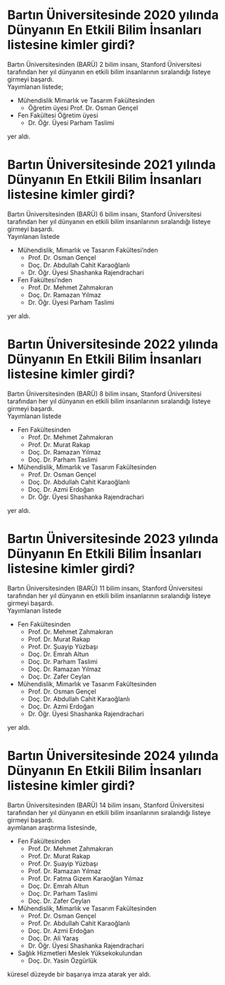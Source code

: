 # Bartın Üniversitesinde 2020 yılında Dünyanın En Etkili Bilim İnsanları listesine kimler girdi?
Bartın Üniversitesinden (BARÜ) 2 bilim insanı, Stanford Üniversitesi tarafından her yıl dünyanın en etkili bilim insanlarının sıralandığı listeye girmeyi başardı.  
Yayımlanan listede;
- Mühendislik Mimarlık ve Tasarım Fakültesinden
  - Öğretim üyesi Prof. Dr. Osman Gençel
- Fen Fakültesi Öğretim üyesi
  - Dr. Öğr. Üyesi Parham Taslimi

yer aldı.
# Bartın Üniversitesinde 2021 yılında Dünyanın En Etkili Bilim İnsanları listesine kimler girdi?
Bartın Üniversitesinden (BARÜ) 6 bilim insanı, Stanford Üniversitesi tarafından her yıl dünyanın en etkili bilim insanlarının sıralandığı listeye girmeyi başardı.  
Yayınlanan listede 
- Mühendislik, Mimarlık ve Tasarım Fakültesi’nden 
  - Prof. Dr. Osman Gençel
  - Doç. Dr. Abdullah Cahit Karaoğlanlı
  - Dr. Öğr. Üyesi Shashanka Rajendrachari
- Fen Fakültesi’nden
  - Prof. Dr. Mehmet Zahmakıran
  - Doç. Dr. Ramazan Yılmaz
  - Dr. Öğr. Üyesi Parham Taslimi
  
yer aldı.
# Bartın Üniversitesinde 2022 yılında Dünyanın En Etkili Bilim İnsanları listesine kimler girdi?
Bartın Üniversitesinden (BARÜ) 8 bilim insanı, Stanford Üniversitesi tarafından her yıl dünyanın en etkili bilim insanlarının sıralandığı listeye girmeyi başardı.  
Yayımlanan listede  
- Fen Fakültesinden
  - Prof. Dr. Mehmet Zahmakıran
  - Prof. Dr. Murat Rakap
  - Doç. Dr. Ramazan Yılmaz
  - Doç. Dr. Parham Taslimi
- Mühendislik, Mimarlık ve Tasarım Fakültesinden
  - Prof. Dr. Osman Gençel
  - Doç. Dr. Abdullah Cahit Karaoğlanlı
  - Doç. Dr. Azmi Erdoğan
  - Dr. Öğr. Üyesi Shashanka Rajendrachari

yer aldı.
# Bartın Üniversitesinde 2023 yılında Dünyanın En Etkili Bilim İnsanları listesine kimler girdi?
Bartın Üniversitesinden (BARÜ) 11 bilim insanı, Stanford Üniversitesi tarafından her yıl dünyanın en etkili bilim insanlarının sıralandığı listeye girmeyi başardı.  
Yayımlanan listede 
- Fen Fakültesinden
  - Prof. Dr. Mehmet Zahmakıran
  - Prof. Dr. Murat Rakap
  - Prof. Dr. Şuayip Yüzbaşı
  - Doç. Dr. Emrah Altun
  - Doç. Dr. Parham Taslimi
  - Doç. Dr. Ramazan Yılmaz
  - Doç. Dr. Zafer Ceylan
- Mühendislik, Mimarlık ve Tasarım Fakültesinden
  - Prof. Dr. Osman Gençel
  - Doç. Dr. Abdullah Cahit Karaoğlanlı
  - Doç. Dr. Azmi Erdoğan
  - Dr. Öğr. Üyesi Shashanka Rajendrachari
  
yer aldı.
# Bartın Üniversitesinde 2024 yılında Dünyanın En Etkili Bilim İnsanları listesine kimler girdi?
Bartın Üniversitesinden (BARÜ) 14 bilim insanı, Stanford Üniversitesi tarafından her yıl dünyanın en etkili bilim insanlarının sıralandığı listeye girmeyi başardı.  
ayımlanan araştırma listesinde, 

- Fen Fakültesinden
  - Prof. Dr. Mehmet Zahmakıran
  - Prof. Dr. Murat Rakap
  - Prof. Dr. Şuayip Yüzbaşı
  - Prof. Dr. Ramazan Yılmaz
  - Prof. Dr. Fatma Gizem Karaoğlan Yılmaz
  - Doç. Dr. Emrah Altun
  - Doç. Dr. Parham Taslimi
  - Doç. Dr. Zafer Ceylan
- Mühendislik, Mimarlık ve Tasarım Fakültesinden
  - Prof. Dr. Osman Gençel
  - Prof. Dr. Abdullah Cahit Karaoğlanlı
  - Doç. Dr. Azmi Erdoğan
  - Doç. Dr. Ali Yaraş
  - Dr. Öğr. Üyesi Shashanka Rajendrachari
- Sağlık Hizmetleri Meslek Yüksekokulundan
  - Doç. Dr. Yasin Özgürlük

küresel düzeyde bir başarıya imza atarak yer aldı.

